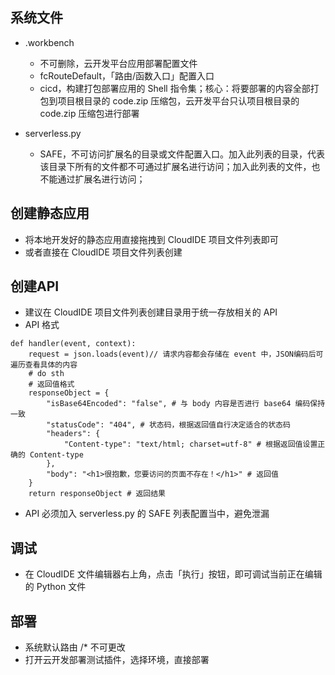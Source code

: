 ## 系统文件

- .workbench
  - 不可删除，云开发平台应用部署配置文件
  - fcRouteDefault，「路由/函数入口」配置入口
  - cicd，构建打包部署应用的 Shell 指令集；核心：将要部署的内容全部打包到项目根目录的 code.zip 压缩包，云开发平台只认项目根目录的 code.zip 压缩包进行部署

- serverless.py
  - SAFE，不可访问扩展名的目录或文件配置入口。加入此列表的目录，代表该目录下所有的文件都不可通过扩展名进行访问；加入此列表的文件，也不能通过扩展名进行访问；

## 创建静态应用
- 将本地开发好的静态应用直接拖拽到 CloudIDE 项目文件列表即可
- 或者直接在 CloudIDE 项目文件列表创建

## 创建API
- 建议在 CloudIDE 项目文件列表创建目录用于统一存放相关的 API
- API 格式
```
def handler(event, context):
    request = json.loads(event)// 请求内容都会存储在 event 中，JSON编码后可遍历查看具体的内容
    # do sth
    # 返回值格式
    responseObject = {
        "isBase64Encoded": "false", # 与 body 内容是否进行 base64 编码保持一致
        "statusCode": "404", # 状态码，根据返回值自行决定适合的状态码
        "headers": {
        	"Content-type": "text/html; charset=utf-8" # 根据返回值设置正确的 Content-type
        },
        "body": "<h1>很抱歉，您要访问的页面不存在！</h1>" # 返回值
    }
    return responseObject # 返回结果
```
- API 必须加入 serverless.py 的 SAFE 列表配置当中，避免泄漏

## 调试
- 在 CloudIDE 文件编辑器右上角，点击「执行」按钮，即可调试当前正在编辑的 Python 文件

## 部署
- 系统默认路由 /* 不可更改
- 打开云开发部署测试插件，选择环境，直接部署